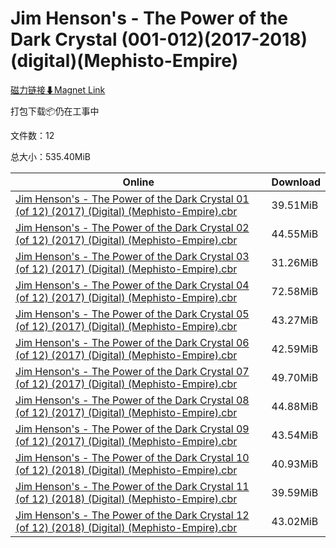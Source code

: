 # Jim Henson's - The Power of the Dark Crystal (001-012)(2017-2018)(digital)(Mephisto-Empire)

[磁力链接⬇Magnet Link](magnet:?xt=urn:btih:33319f62533bab27968079a9ff534718589eba65&dn=Jim%20Henson%27s%20-%20The%20Power%20of%20the%20Dark%20Crystal%20%28001-012%29%282017-2018%29%28digital%29%28Mephisto-Empire%29)

打包下载📦仍在工事中

文件数：12

总大小：535.40MiB

Online | Download
--- | ---
[Jim Henson's - The Power of the Dark Crystal 01 (of 12) (2017) (Digital) (Mephisto-Empire).cbr](https://github.com/alicewish/markdown/blob/master/comic/Jim-Hensons-Power-of-Dark-Crystal-01-of-12-2017-Digital-Mephisto-Empire-cbr.md) | 39.51MiB
[Jim Henson's - The Power of the Dark Crystal 02 (of 12) (2017) (Digital) (Mephisto-Empire).cbr](https://github.com/alicewish/markdown/blob/master/comic/Jim-Hensons-Power-of-Dark-Crystal-02-of-12-2017-Digital-Mephisto-Empire-cbr.md) | 44.55MiB
[Jim Henson's - The Power of the Dark Crystal 03 (of 12) (2017) (Digital) (Mephisto-Empire).cbr](https://github.com/alicewish/markdown/blob/master/comic/Jim-Hensons-Power-of-Dark-Crystal-03-of-12-2017-Digital-Mephisto-Empire-cbr.md) | 31.26MiB
[Jim Henson's - The Power of the Dark Crystal 04 (of 12) (2017) (Digital) (Mephisto-Empire).cbr](https://github.com/alicewish/markdown/blob/master/comic/Jim-Hensons-Power-of-Dark-Crystal-04-of-12-2017-Digital-Mephisto-Empire-cbr.md) | 72.58MiB
[Jim Henson's - The Power of the Dark Crystal 05 (of 12) (2017) (Digital) (Mephisto-Empire).cbr](https://github.com/alicewish/markdown/blob/master/comic/Jim-Hensons-Power-of-Dark-Crystal-05-of-12-2017-Digital-Mephisto-Empire-cbr.md) | 43.27MiB
[Jim Henson's - The Power of the Dark Crystal 06 (of 12) (2017) (Digital) (Mephisto-Empire).cbr](https://github.com/alicewish/markdown/blob/master/comic/Jim-Hensons-Power-of-Dark-Crystal-06-of-12-2017-Digital-Mephisto-Empire-cbr.md) | 42.59MiB
[Jim Henson's - The Power of the Dark Crystal 07 (of 12) (2017) (Digital) (Mephisto-Empire).cbr](https://github.com/alicewish/markdown/blob/master/comic/Jim-Hensons-Power-of-Dark-Crystal-07-of-12-2017-Digital-Mephisto-Empire-cbr.md) | 49.70MiB
[Jim Henson's - The Power of the Dark Crystal 08 (of 12) (2017) (Digital) (Mephisto-Empire).cbr](https://github.com/alicewish/markdown/blob/master/comic/Jim-Hensons-Power-of-Dark-Crystal-08-of-12-2017-Digital-Mephisto-Empire-cbr.md) | 44.88MiB
[Jim Henson's - The Power of the Dark Crystal 09 (of 12) (2017) (Digital) (Mephisto-Empire).cbr](https://github.com/alicewish/markdown/blob/master/comic/Jim-Hensons-Power-of-Dark-Crystal-09-of-12-2017-Digital-Mephisto-Empire-cbr.md) | 43.54MiB
[Jim Henson's - The Power of the Dark Crystal 10 (of 12) (2018) (Digital) (Mephisto-Empire).cbr](https://github.com/alicewish/markdown/blob/master/comic/Jim-Hensons-Power-of-Dark-Crystal-10-of-12-2018-Digital-Mephisto-Empire-cbr.md) | 40.93MiB
[Jim Henson's - The Power of the Dark Crystal 11 (of 12) (2018) (Digital) (Mephisto-Empire).cbr](https://github.com/alicewish/markdown/blob/master/comic/Jim-Hensons-Power-of-Dark-Crystal-11-of-12-2018-Digital-Mephisto-Empire-cbr.md) | 39.59MiB
[Jim Henson's - The Power of the Dark Crystal 12 (of 12) (2018) (Digital) (Mephisto-Empire).cbr](https://github.com/alicewish/markdown/blob/master/comic/Jim-Hensons-Power-of-Dark-Crystal-12-of-12-2018-Digital-Mephisto-Empire-cbr.md) | 43.02MiB